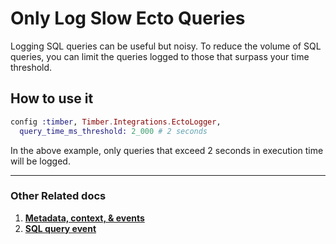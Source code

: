 # Only Log Slow Ecto Queries

Logging SQL queries can be useful but noisy. To reduce the volume of SQL queries, you can limit the queries logged to those that surpass your time threshold.


## How to use it

```elixir
config :timber, Timber.Integrations.EctoLogger,
  query_time_ms_threshold: 2_000 # 2 seconds
```

In the above example, only queries that exceed 2 seconds in execution time will be logged.

---

### Other Related docs

1. [**Metadata, context, & events**](/concepts/metadata-context-and-events)
2. [**SQL query event**](/concepts/log-event-json-schema/events/sql-query-event)
